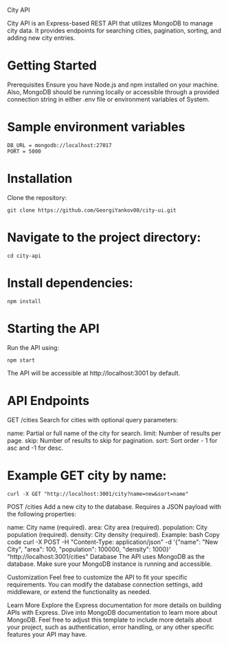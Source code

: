 City API

City API is an Express-based REST API that utilizes MongoDB to manage city data. It provides endpoints for searching cities, pagination, sorting, and adding new city entries.

# Getting Started
Prerequisites
Ensure you have Node.js and npm installed on your machine. Also, MongoDB should be running locally or accessible through a provided connection string in either .env file or environment variables of System.

# Sample environment variables
```
DB_URL = mongodb://localhost:27017
PORT = 5000
```
# Installation
Clone the repository:
```
git clone https://github.com/GeorgiYankov00/city-ui.git
```

# Navigate to the project directory:

```
cd city-api
```

# Install dependencies:

```
npm install
```

# Starting the API
Run the API using:

```
npm start
```

The API will be accessible at http://localhost:3001 by default.

# API Endpoints
GET /cities
Search for cities with optional query parameters:

name: Partial or full name of the city for search.
limit: Number of results per page.
skip: Number of results to skip for pagination.
sort: Sort order - 1 for asc and -1 for desc.

# Example GET city by name:
```
curl -X GET "http://localhost:3001/city?name=new&sort=name"
```

POST /cities
Add a new city to the database. Requires a JSON payload with the following properties:

name: City name (required).
area: City area (required).
population: City population (required).
density: City density (required).
Example:
bash
Copy code
curl -X POST -H "Content-Type: application/json" -d '{"name": "New City", "area": 100, "population": 100000, "density": 1000}' "http://localhost:3001/cities"
Database
The API uses MongoDB as the database. Make sure your MongoDB instance is running and accessible.

Customization
Feel free to customize the API to fit your specific requirements. You can modify the database connection settings, add middleware, or extend the functionality as needed.

Learn More
Explore the Express documentation for more details on building APIs with Express.
Dive into MongoDB documentation to learn more about MongoDB.
Feel free to adjust this template to include more details about your project, such as authentication, error handling, or any other specific features your API may have.
